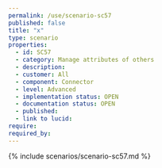 ```yaml
---
permalink: /use/scenario-sc57
published: false
title: "x"
type: scenario
properties:
  - id: SC57
  - category: Manage attributes of others
  - description:
  - customer: All
  - component: Connector
  - level: Advanced
  - implementation status: OPEN
  - documentation status: OPEN
  - published:
  - link to lucid:
require:
required_by:
---
```


{% include scenarios/scenario-sc57.md %}

